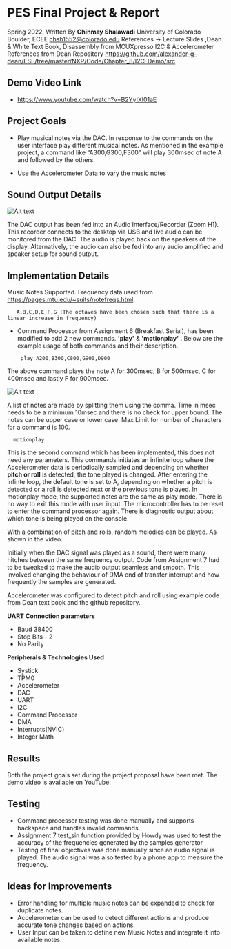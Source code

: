 

# PES Final Project & Report
Spring 2022, 
Written By **Chinmay Shalawadi**
University of Colorado Boulder, ECEE
chsh1552@colorado.edu
References -> Lecture Slides ,Dean & White Text Book, Disassembly from MCUXpresso
						I2C & Accelerometer References from Dean Repository
						https://github.com/alexander-g-dean/ESF/tree/master/NXP/Code/Chapter_8/I2C-Demo/src
						
## Demo Video Link

 - https://www.youtube.com/watch?v=B2YyIXl01aE
 
## Project Goals 
 - Play  musical notes via the DAC.  In response to the commands  on the
   user interface play   different  musical notes.  As mentioned  in the
   example project, a command like   “A300,G300,F300”  will play 300msec
   of note A and followed by the others.   
 
 - Use the Accelerometer Data to vary the music notes
## Sound Output Details 
![Alt text](../master/AudioOutSetup.png)

The DAC output has been fed into an Audio Interface/Recorder (Zoom H1). This recorder connects to the desktop via USB and live audio can be monitored from the DAC. The audio is played back on the speakers of the display. 
Alternatively, the audio can also be fed into any audio amplified and speaker setup for sound output. 

## Implementation Details 
Music Notes Supported. Frequency data used from https://pages.mtu.edu/~suits/notefreqs.html.
 
	   A,B,C,D,E,F,G (The octaves have been chosen such that there is a linear increase in frequency)

 - Command Processor from Assignment 6 (Breakfast Serial), has been modified to add 2 new commands. **'play'** & **'motionplay'**  . Below are the example usage of both commands and their description.
 

	    play A200,B300,C800,G900,D900
	    
The above command plays the note A for 300msec, B for 500msec, C for 400msec and lastly F for 900msec.

![Alt text](../master/play_screenshot.png)

A list of notes are made by splitting them using the comma. 
Time in msec needs to be a minimum 10msec and there is no check for upper bound. 
The notes can be upper case or lower case.
Max Limit for number of characters for a command is 100.

	  motionplay
This is the second command which has been implemented, this does not need any parameters. This commands initiates an infinite loop where the Accelerometer data is periodically sampled and depending on whether **pitch or roll** is detected,  the tone played is changed.
After entering the infinte loop, the default tone is set to A, depending on whether a pitch is detected or a roll is detected next or the previous tone is played.
In motionplay mode, the supported notes are the same as play mode.
There is no way to exit this mode with user input. The microcontroller has to be reset to enter the command processor again.
There is diagnostic output about which tone is being played on the console. 

With a combination of pitch and rolls, random melodies can be played. As shown in the video.

Initially when the DAC signal was played as a sound, there were many hitches between the same frequency output. 
Code from Assignment 7 had to be tweaked to make the audio output seamless and smooth. This involved changing the behaviour of DMA end of transfer interrupt and how frequently the samples are generated.

Accelerometer was configured to detect pitch and roll using example code from Dean text book and the github repository.

**UART Connection parameters**

 - Baud 38400
 - Stop Bits - 2
 - No Parity

**Peripherals & Technologies Used**

 - Systick
 - TPM0
 - Accelerometer
 - DAC
 - UART
 - I2C
 - Command Processor
 - DMA
 - Interrupts(NVIC)
 - Integer Math

 
 
## Results

 Both the project goals set during the project proposal have been met. The demo video is available on YouTube.


## Testing

 - Command processor testing was done manually and supports backspace and handles invalid commands. 
 - Assignment 7 test_sin function provided by Howdy was used to test the accuracy of the frequencies generated by the samples generator
 - Testing of final objectives was done manually since an audio signal is played. The audio signal was also tested by a phone app to measure the frequency.
 
 ## Ideas for Improvements

 - Error handling for multiple music notes can be expanded to check  for duplicate notes.
 - Accelerometer can be used to detect different actions and produce accurate tone changes based on actions.
 - User Input can be taken to define new Music Notes and integrate it into available notes.


    
